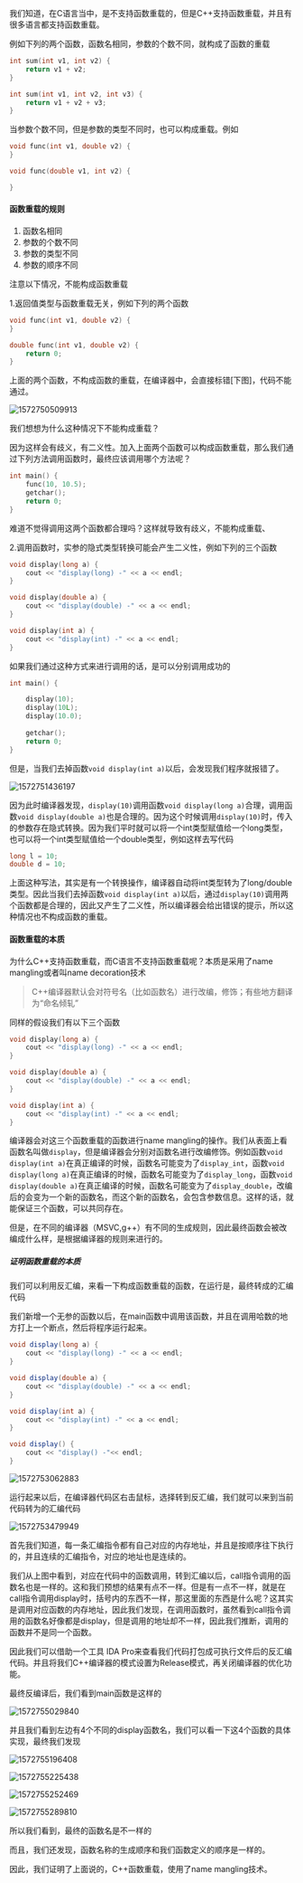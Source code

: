 我们知道，在C语言当中，是不支持函数重载的，但是C++支持函数重载，并且有很多语言都支持函数重载。

例如下列的两个函数，函数名相同，参数的个数不同，就构成了函数的重载

```C++
int sum(int v1, int v2) {
	return v1 + v2;
}

int sum(int v1, int v2, int v3) {
	return v1 + v2 + v3;
}
```

当参数个数不同，但是参数的类型不同时，也可以构成重载。例如

```C++
void func(int v1, double v2) {
}

void func(double v1, int v2) {

}
```



#### 函数重载的规则

1. 函数名相同
2. 参数的个数不同
3. 参数的类型不同
4. 参数的顺序不同

注意以下情况，不能构成函数重载

1.返回值类型与函数重载无关，例如下列的两个函数

```c++
void func(int v1, double v2) {
}

double func(int v1, double v2) {
	return 0;
}
```

上面的两个函数，不构成函数的重载，在编译器中，会直接标错[下图]，代码不能通过。

![1572750509913](C:\Users\T\AppData\Roaming\Typora\typora-user-images\1572750509913.png)

我们想想为什么这种情况下不能构成重载？

因为这样会有歧义，有二义性。加入上面两个函数可以构成函数重载，那么我们通过下列方法调用函数时，最终应该调用哪个方法呢？

```c++
int main() {
	func(10, 10.5);
	getchar();
	return 0;
}
```

难道不觉得调用这两个函数都合理吗？这样就导致有歧义，不能构成重载、

2.调用函数时，实参的隐式类型转换可能会产生二义性，例如下列的三个函数

```C++
void display(long a) {
	cout << "display(long) -" << a << endl;
}

void display(double a) {
	cout << "display(double) -" << a << endl;
}

void display(int a) {
	cout << "display(int) -" << a << endl;
}
```

如果我们通过这种方式来进行调用的话，是可以分别调用成功的

```C++
int main() {

	display(10);
	display(10L);
	display(10.0);
    
	getchar();
	return 0;
}
```

但是，当我们去掉函数`void display(int a)`以后，会发现我们程序就报错了。

![1572751436197](C:\Users\T\AppData\Roaming\Typora\typora-user-images\1572751436197.png)

因为此时编译器发现，`display(10)`调用函数`void display(long a)`合理，调用函数`void display(double a)`也是合理的。因为这个时候调用`display(10)`时，传入的参数存在隐式转换。因为我们平时就可以将一个int类型赋值给一个long类型，也可以将一个int类型赋值给一个double类型，例如这样去写代码

```C++
long l = 10;
double d = 10;
```

上面这种写法，其实是有一个转换操作，编译器自动将int类型转为了long/double类型。因此当我们去掉函数`void display(int a)`以后，通过`display(10)`调用两个函数都是合理的，因此又产生了二义性，所以编译器会给出错误的提示，所以这种情况也不构成函数的重载。

#### 函数重载的本质

为什么C++支持函数重载，而C语言不支持函数重载呢？本质是采用了name mangling或者叫name decoration技术

> C++编译器默认会对符号名（比如函数名）进行改编，修饰；有些地方翻译为“命名倾轧”

同样的假设我们有以下三个函数

```c++
void display(long a) {
	cout << "display(long) -" << a << endl;
}

void display(double a) {
	cout << "display(double) -" << a << endl;
}

void display(int a) {
	cout << "display(int) -" << a << endl;
}
```

编译器会对这三个函数重载的函数进行name mangling的操作。我们从表面上看函数名叫做`display`，但是编译器会分别对函数名进行改编修饰。例如函数`void display(int a)`在真正编译的时候，函数名可能变为了`display_int`，函数`void display(long a)`在真正编译的时候，函数名可能变为了`display_long`，函数`void display(double a)`在真正编译的时候，函数名可能变为了`display_double`，改编后的会变为一个新的函数名，而这个新的函数名，会包含参数信息。这样的话，就能保证三个函数，可以共同存在。

但是，在不同的编译器（MSVC,g++）有不同的生成规则，因此最终函数会被改编成什么样，是根据编译器的规则来进行的。

##### 证明函数重载的本质

我们可以利用反汇编，来看一下构成函数重载的函数，在运行是，最终转成的汇编代码

我们新增一个无参的函数以后，在main函数中调用该函数，并且在调用哈数的地方打上一个断点，然后将程序运行起来。

```java
void display(long a) {
	cout << "display(long) -" << a << endl;
}

void display(double a) {
	cout << "display(double) -" << a << endl;
}

void display(int a) {
	cout << "display(int) -" << a << endl;
}

void display() {
	cout << "display() -"<< endl;
}
```

![1572753062883](C:\Users\T\AppData\Roaming\Typora\typora-user-images\1572753062883.png)

运行起来以后，在编译器代码区右击鼠标，选择转到反汇编，我们就可以来到当前代码转为的汇编代码

![1572753479949](C:\Users\T\AppData\Roaming\Typora\typora-user-images\1572753479949.png)

首先我们知道，每一条汇编指令都有自己对应的内存地址，并且是按顺序往下执行的，并且连续的汇编指令，对应的地址也是连续的。

我们从上图中看到，对应在代码中的函数调用，转到汇编以后，call指令调用的函数名也是一样的。这和我们预想的结果有点不一样。但是有一点不一样，就是在call指令调用display时，括号内的东西不一样，那这里面的东西是什么呢？这其实是调用对应函数的内存地址，因此我们发现，在调用函数时，虽然看到call指令调用的函数名好像都是display，但是调用的地址却不一样，因此我们推断，调用的函数并不是同一个函数。

因此我们可以借助一个工具 IDA Pro来查看我们代码打包成可执行文件后的反汇编代码。并且将我们C++编译器的模式设置为Release模式，再关闭编译器的优化功能。

最终反编译后，我们看到main函数是这样的

![1572755029840](C:\Users\T\AppData\Roaming\Typora\typora-user-images\1572755029840.png)

并且我们看到左边有4个不同的display函数名，我们可以看一下这4个函数的具体实现，最终我们发现

![1572755196408](C:\Users\T\AppData\Roaming\Typora\typora-user-images\1572755196408.png)

![1572755225438](C:\Users\T\AppData\Roaming\Typora\typora-user-images\1572755225438.png)

![1572755252469](C:\Users\T\AppData\Roaming\Typora\typora-user-images\1572755252469.png)

![1572755289810](C:\Users\T\AppData\Roaming\Typora\typora-user-images\1572755289810.png)

所以我们看到，最终的函数名是不一样的

而且，我们还发现，函数名称的生成顺序和我们函数定义的顺序是一样的。

因此，我们证明了上面说的，C++函数重载，使用了name mangling技术。